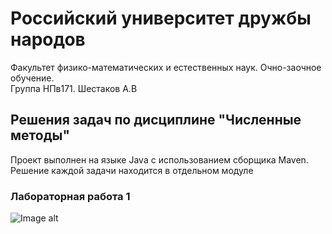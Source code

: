 # Российский университет дружбы народов
Факультет физико-математических и естественных наук. Очно-заочное обучение.  
Группа НПв171. Шестаков А.В

## Решения задач по дисциплине "Численные методы"
Проект выполнен на языке Java с использованием сборщика Maven. Решение каждой задачи находится в отдельном модуле

### Лабораторная работа 1

![Image alt](https://github.com/avspit/cm/raw/master/labs/common/src/main/resources/exercises/lab01.jpg)